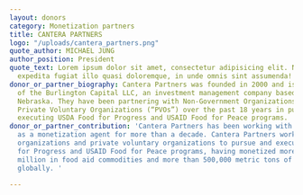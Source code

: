 ```yaml
---
layout: donors
category: Monetization partners
title: CANTERA PARTNERS
logo: "/uploads/cantera_partners.png"
quote_author: MICHAEL JUNG
author_position: President
quote_text: Lorem ipsum dolor sit amet, consectetur adipisicing elit. Numquam vero
  expedita fugiat illo quasi doloremque, in unde omnis sint assumenda! Quaerat in.
donor_or_partner_biography: Cantera Partners was founded in 2000 and is an affiliate
  of the Burlington Capital LLC, an investment management company based in Omaha,
  Nebraska. They have been partnering with Non-Government Organizations (“NGOs”) and
  Private Voluntary Organizations (“PVOs”) over the past 18 years in pursuing and
  executing USDA Food for Progress and USAID Food for Peace programs.
donor_or_partner_contribution: 'Cantera Partners has been working with SFL projects
  as a monetization agent for more than a decade. Cantera Partners works with non-government
  organizations and private voluntary organizations to pursue and execute USDA Food
  for Progress and USAID Food for Peace programs, having monetized more than $275
  million in food aid commodities and more than 500,000 metric tons of commodities
  globally. '

---
```

